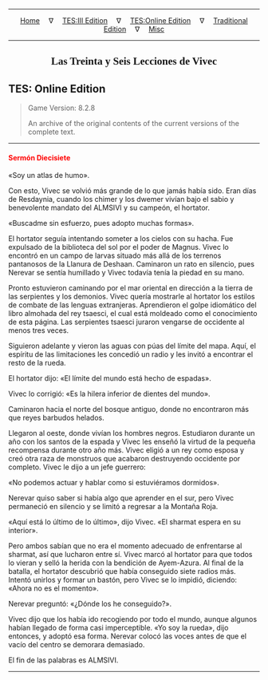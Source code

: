 
---

<!-- Jekyll Page Links -->

<center>
<a href="../../../../index.html">Home</a>
&emsp;&nabla;&emsp;
<a href="../../../index-tes3.html">TES:III Edition</a>
&emsp;&nabla;&emsp;
<a href="../../../index-teso.html">TES:Online Edition</a>
&emsp;&nabla;&emsp;
<a href="../../../index-traditional.html">Traditional Edition</a>
&emsp;&nabla;&emsp;
<a href="../../../index-misc.html">Misc</a>
</center>

<!-- Markdown Body Below: -->

---

<center>
<h2><span style="font-family:Georgia">Las Treinta y Seis Lecciones de Vivec</span></h2>
</center>

## TES: Online Edition

> Game Version: 8.2.8
>
> An archive of the original contents of the current versions of the complete text.

---

#### <span style="color:red">Sermón Diecisiete</span>

«Soy un atlas de humo».

Con esto, Vivec se volvió más grande de lo que jamás había sido. Eran días de Resdaynia, cuando los chimer y los dwemer vivían bajo el sabio y benevolente mandato del ALMSIVI y su campeón, el hortator.

«Buscadme sin esfuerzo, pues adopto muchas formas».

El hortator seguía intentando someter a los cielos con su hacha. Fue expulsado de la biblioteca del sol por el poder de Magnus. Vivec lo encontró en un campo de larvas situado más allá de los terrenos pantanosos de la Llanura de Deshaan. Caminaron un rato en silencio, pues Nerevar se sentía humillado y Vivec todavía tenía la piedad en su mano.

Pronto estuvieron caminando por el mar oriental en dirección a la tierra de las serpientes y los demonios. Vivec quería mostrarle al hortator los estilos de combate de las lenguas extranjeras. Aprendieron el golpe idiomático del libro almohada del rey tsaesci, el cual está moldeado como el conocimiento de esta página. Las serpientes tsaesci juraron vengarse de occidente al menos tres veces.

Siguieron adelante y vieron las aguas con púas del límite del mapa. Aquí, el espíritu de las limitaciones les concedió un radio y les invitó a encontrar el resto de la rueda.

El hortator dijo: «El límite del mundo está hecho de espadas».

Vivec lo corrigió: «Es la hilera inferior de dientes del mundo».

Caminaron hacia el norte del bosque antiguo, donde no encontraron más que reyes barbudos helados.

Llegaron al oeste, donde vivían los hombres negros. Estudiaron durante un año con los santos de la espada y Vivec les enseñó la virtud de la pequeña recompensa durante otro año más. Vivec eligió a un rey como esposa y creó otra raza de monstruos que acabaron destruyendo occidente por completo. Vivec le dijo a un jefe guerrero:

«No podemos actuar y hablar como si estuviéramos dormidos».

Nerevar quiso saber si había algo que aprender en el sur, pero Vivec permaneció en silencio y se limitó a regresar a la Montaña Roja.

«Aquí está lo último de lo último», dijo Vivec. «El sharmat espera en su interior».

Pero ambos sabían que no era el momento adecuado de enfrentarse al sharmat, así que lucharon entre sí. Vivec marcó al hortator para que todos lo vieran y selló la herida con la bendición de Ayem-Azura. Al final de la batalla, el hortator descubrió que había conseguido siete radios más. Intentó unirlos y formar un bastón, pero Vivec se lo impidió, diciendo: «Ahora no es el momento».

Nerevar preguntó: «¿Dónde los he conseguido?».

Vivec dijo que los había ido recogiendo por todo el mundo, aunque algunos habían llegado de forma casi imperceptible. «Yo soy la rueda», dijo entonces, y adoptó esa forma. Nerevar colocó las voces antes de que el vacío del centro se demorara demasiado.

El fin de las palabras es ALMSIVI.

---
